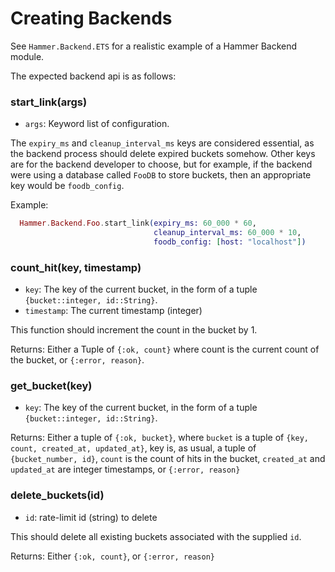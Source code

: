 # Creating Backends


See `Hammer.Backend.ETS` for a realistic example of a Hammer Backend module.

The expected backend api is as follows:


### start_link(args)

- `args`: Keyword list of configuration.

The `expiry_ms` and `cleanup_interval_ms` keys are considered essential, as the
backend process should delete expired buckets somehow. Other keys are for the
backend developer to choose, but for example, if the backend were using a
database called `FooDB` to store buckets, then an appropriate key would be
`foodb_config`.

Example:

```elixir
  Hammer.Backend.Foo.start_link(expiry_ms: 60_000 * 60,
                                cleanup_interval_ms: 60_000 * 10,
                                foodb_config: [host: "localhost"])
```

### count_hit(key, timestamp)

- `key`: The key of the current bucket, in the form of a tuple `{bucket::integer, id::String}`.
- `timestamp`: The current timestamp (integer)

This function should increment the count in the bucket by 1.

Returns: Either a Tuple of `{:ok, count}` where count is the current count of the bucket,
or `{:error, reason}`.


### get_bucket(key)

- `key`: The key of the current bucket, in the form of a tuple `{bucket::integer, id::String}`.

Returns: Either a tuple of `{:ok, bucket}`, where `bucket` is a tuple of
`{key, count, created_at, updated_at}`, key is, as usual, a tuple of `{bucket_number, id}`,
`count` is the count of hits in the bucket, `created_at` and `updated_at` are integer timestamps,
or `{:error, reason}`


### delete_buckets(id)

- `id`: rate-limit id (string) to delete

This should delete all existing buckets associated with the supplied `id`.

Returns: Either `{:ok, count}`, or `{:error, reason}`
